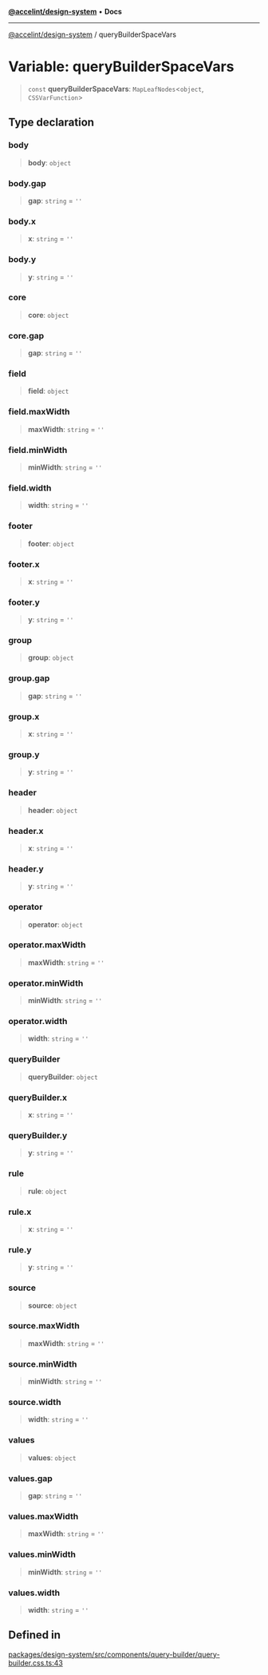 [**@accelint/design-system**](../README.md) • **Docs**

***

[@accelint/design-system](../README.md) / queryBuilderSpaceVars

# Variable: queryBuilderSpaceVars

> `const` **queryBuilderSpaceVars**: `MapLeafNodes`\<`object`, `CSSVarFunction`\>

## Type declaration

### body

> **body**: `object`

### body.gap

> **gap**: `string` = `''`

### body.x

> **x**: `string` = `''`

### body.y

> **y**: `string` = `''`

### core

> **core**: `object`

### core.gap

> **gap**: `string` = `''`

### field

> **field**: `object`

### field.maxWidth

> **maxWidth**: `string` = `''`

### field.minWidth

> **minWidth**: `string` = `''`

### field.width

> **width**: `string` = `''`

### footer

> **footer**: `object`

### footer.x

> **x**: `string` = `''`

### footer.y

> **y**: `string` = `''`

### group

> **group**: `object`

### group.gap

> **gap**: `string` = `''`

### group.x

> **x**: `string` = `''`

### group.y

> **y**: `string` = `''`

### header

> **header**: `object`

### header.x

> **x**: `string` = `''`

### header.y

> **y**: `string` = `''`

### operator

> **operator**: `object`

### operator.maxWidth

> **maxWidth**: `string` = `''`

### operator.minWidth

> **minWidth**: `string` = `''`

### operator.width

> **width**: `string` = `''`

### queryBuilder

> **queryBuilder**: `object`

### queryBuilder.x

> **x**: `string` = `''`

### queryBuilder.y

> **y**: `string` = `''`

### rule

> **rule**: `object`

### rule.x

> **x**: `string` = `''`

### rule.y

> **y**: `string` = `''`

### source

> **source**: `object`

### source.maxWidth

> **maxWidth**: `string` = `''`

### source.minWidth

> **minWidth**: `string` = `''`

### source.width

> **width**: `string` = `''`

### values

> **values**: `object`

### values.gap

> **gap**: `string` = `''`

### values.maxWidth

> **maxWidth**: `string` = `''`

### values.minWidth

> **minWidth**: `string` = `''`

### values.width

> **width**: `string` = `''`

## Defined in

[packages/design-system/src/components/query-builder/query-builder.css.ts:43](https://github.com/gohypergiant/standard-toolkit/blob/258694cea8ed8bbd956b3cf5da47c2c9debcf127/packages/design-system/src/components/query-builder/query-builder.css.ts#L43)
